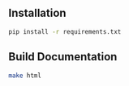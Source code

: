 ## Installation

```bash
pip install -r requirements.txt
```

## Build Documentation

```bash
make html
```
